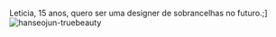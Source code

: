 Leticia, 15 anos, quero ser uma designer de sobrancelhas no futuro.;]
![hanseojun-truebeauty](https://github.com/user-attachments/assets/a5bc08a0-1fa1-4325-a0f5-e73f5580eb86)
